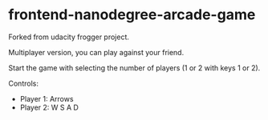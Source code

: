 frontend-nanodegree-arcade-game
===============================

Forked from udacity frogger project.

Multiplayer version, you can play against your friend.

Start the game with selecting the number of players (1 or 2 with keys 1 or 2).

Controls:

- Player 1: Arrows
- Player 2: W S A D